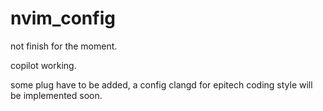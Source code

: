 # nvim_config

not finish for the moment.

copilot working.

some plug have to be added, a config clangd for epitech coding style will be implemented soon.
